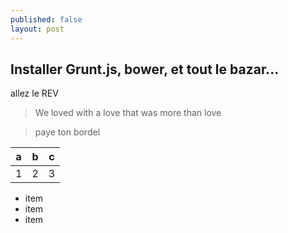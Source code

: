 ```yaml
---
published: false
layout: post
---
```


## Installer Grunt.js, bower, et tout le bazar...

<a class="fa fa-home"></a>

allez le REV  
> We loved with a love that was more than love



> paye ton bordel


a|b|c
---|---|---
1|2|3

- item
- item
- item


